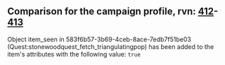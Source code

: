## Comparison for the campaign profile, rvn: [412](https://github.com/PRO100KatYT/FortniteProfileRevisions/tree/main/profiles/campaign/412%20campaign.json)-[413](https://github.com/PRO100KatYT/FortniteProfileRevisions/tree/main/profiles/campaign/413%20campaign.json)

Object item_seen in 583f6b57-3b69-4ceb-8ace-7edb7f51be03 (Quest:stonewoodquest_fetch_triangulatingpop) has been added to the item's attributes with the following value: `true`
<br><br>
